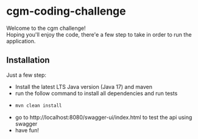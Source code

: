 # cgm-coding-challenge


Welcome to the cgm challenge! <br>
Hoping you'll enjoy the code, there'e a few step to take in order to run the application.


## Installation <br>

Just a few step:

- Install the latest LTS Java version (Java 17) and maven
- run the follow command to install all dependencies and run tests
- ```bash
  mvn clean install
  ```
- go to http://localhost:8080/swagger-ui/index.html to test the api using swagger
- have fun!